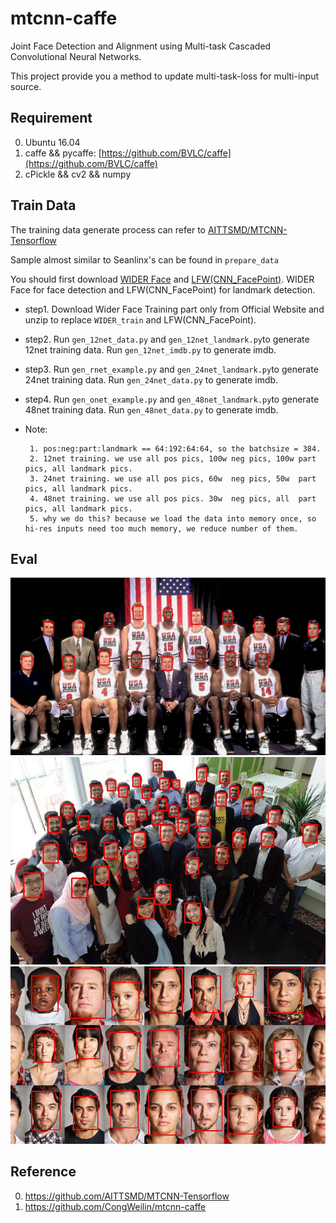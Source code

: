 # mtcnn-caffe
Joint Face Detection and Alignment using Multi-task Cascaded Convolutional Neural Networks.

This project provide you a method to update multi-task-loss for multi-input source.


## Requirement
0. Ubuntu 16.04
1. caffe && pycaffe: [https://github.com/BVLC/caffe](https://github.com/BVLC/caffe)
2. cPickle && cv2 && numpy 

## Train Data
The training data generate process can refer to [AITTSMD/MTCNN-Tensorflow](https://github.com/AITTSMD/MTCNN-Tensorflow)

Sample almost similar to Seanlinx's can be found in `prepare_data`

You should first download [WIDER Face](http://shuoyang1213.me/WIDERFACE) and [LFW(CNN_FacePoint)](http://mmlab.ie.cuhk.edu.hk/archive/CNN_FacePoint.htm). WIDER Face for face detection and LFW(CNN_FacePoint) for landmark detection.
 

- step1. Download Wider Face Training part only from Official Website and unzip to replace `WIDER_train` and LFW(CNN_FacePoint).

- step2. Run `gen_12net_data.py`   and `gen_12net_landmark.py`to generate 12net training data. Run `gen_12net_imdb.py` to generate imdb.

- step3. Run `gen_rnet_example.py` and `gen_24net_landmark.py`to generate 24net training data. Run `gen_24net_data.py` to generate imdb.

- step4. Run `gen_onet_example.py` and `gen_48net_landmark.py`to generate 48net training data. Run `gen_48net_data.py` to generate imdb. 

- Note:<br>
       
       1. pos:neg:part:landmark == 64:192:64:64, so the batchsize = 384.
       2. 12net training. we use all pos pics, 100w neg pics, 100w part pics, all landmark pics.
       3. 24net training. we use all pos pics, 60w  neg pics, 50w  part pics, all landmark pics.
       4. 48net training. we use all pos pics. 30w  neg pics, all  part pics, all landmark pics.
       5. why we do this? because we load the data into memory once, so hi-res inputs need too much memory, we reduce number of them.


## Eval
![dream1992](https://github.com/lippman1125/github_images/blob/master/mtcnn_images/dream1992_detection.jpg)<br>
![office](https://github.com/lippman1125/github_images/blob/master/mtcnn_images/office_detection.jpg)<br>
![picture](https://github.com/lippman1125/github_images/blob/master/mtcnn_images/picture_detection.jpg)

## Reference
0. https://github.com/AITTSMD/MTCNN-Tensorflow
1. https://github.com/CongWeilin/mtcnn-caffe
